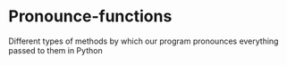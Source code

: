 # Pronounce-functions
Different types of methods by which our program pronounces everything passed to them in Python
